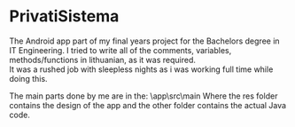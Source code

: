 # PrivatiSistema
The Android app part of my final years project for the Bachelors degree in IT Engineering. 
I tried to write all of the comments, variables, methods/functions in lithuanian, as it was required.  
It was a rushed job with sleepless nights as i was working full time while doing this. 

The main parts done by me are in the: \app\src\main
Where the res folder contains the design of the app and the other folder contains the actual Java code.
